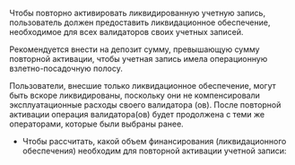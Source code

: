 Чтобы повторно активировать ликвидированную учетную запись, пользователь должен предоставить ликвидационное обеспечение, необходимое для всех валидаторов своих учетных записей. 

Рекомендуется внести на депозит сумму, превышающую сумму повторной активации, чтобы учетная запись имела операционную взлетно-посадочную полосу. 

Пользователи, внесшие только ликвидационное обеспечение, могут быть вскоре ликвидированы, поскольку они не компенсировали эксплуатационные расходы своего валидатора (ов).
После повторной активации операция валидатора(ов) будет продолжена с теми же операторами, которые были выбраны ранее.

* Чтобы рассчитать, какой объем финансирования (ликвидационного обеспечения) необходим для повторной активации учетной записи:

